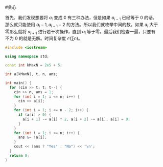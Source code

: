 #贪心

首先，我们发现想要将 $a_i$ 变成 $0$ 有三种办法，但是如果 $a_{i-1}$ 已经等于 $0$ 的话，那么就只能使用 $a_{i}-1,a_{i+1}-2$ 的方法。所以我们就枚举中间的数，如果 $a_i$ 大于零那么就将 $a_{i+1}$ 进行若干次操作，直到 $a_i$ 等于零。最后我们检查一遍，只要有不为 $0$ 的就是无解。时间复杂度 $\mathcal O(\sum n)$。

```cpp
#include <iostream>

using namespace std;

const int kMaxN = 2e5 + 5;

int a[kMaxN], t, n, ans;

int main() {
  for (cin >> t; t; t--) {
    cin >> n, ans = 1;
    for (int i = 1; i <= n; i++) {
      cin >> a[i];
    }
    for (int i = 1; i <= n - 2; i++) {
      if (a[i] > 0) {
        a[i + 1] -= a[i] * 2, a[i + 2] -= a[i], a[i] = 0;
      }
    }
    for (int i = 1; i <= n; i++) {
      ans &= !a[i];
    }
    cout << (ans ? "Yes" : "No") << '\n';
  }
  return 0;
}
```